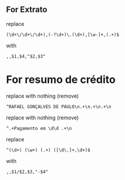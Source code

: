 ## For Extrato
replace 
```regex  
(\d+\/\d+\/\d+),(-?\d+)\.(\d+),[\w-]+,(.+)$
```

with 
```regex
,,$1,$4,"$2,$3"
```

# For resumo de crédito
replace with nothing (remove)
```regex
^RAFAEL GONÇALVES DE PAULO\n.+\n.+\n.+\n
```

replace with nothing (remove)
```regex
^.+Pagamento em \d\d .+\n
```

replace
```regex
^(\d+) (\w+) (.+) ([\d\.]+,\d+)$
```
with
```regex
,,$1/$2,$3,"-$4"
```
